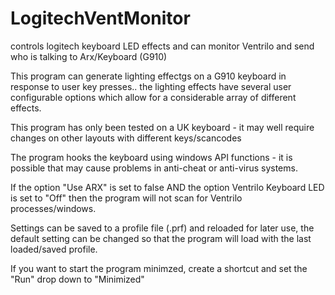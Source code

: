 # LogitechVentMonitor
controls logitech keyboard LED effects and can monitor Ventrilo and send who is talking to Arx/Keyboard (G910)

This program can generate lighting effectgs on a G910 keyboard in response to user key presses.. the lighting effects have several user configurable options which allow for a considerable array of different effects.

This program has only been tested on a UK keyboard - it may well require changes on other layouts with different keys/scancodes

The program hooks the keyboard using windows API functions - it is possible that may cause problems in anti-cheat or anti-virus systems.

If the option "Use ARX" is set to false AND the option Ventrilo Keyboard LED is set to "Off" then the program will not scan for Ventrilo processes/windows.

Settings can be saved to a profile file (.prf) and reloaded for later use, the default setting can be changed so that the program will load with the last loaded/saved profile.

If you want to start the program minimzed, create a shortcut and set the "Run" drop down to "Minimized"
